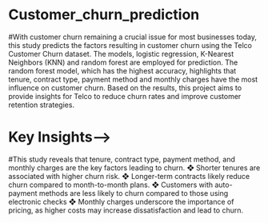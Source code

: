 # Customer_churn_prediction

#With customer churn remaining a crucial issue for most businesses today, this study
 predicts the factors resulting in customer churn using the Telco Customer Churn
 dataset. The models, logistic regression, K-Nearest Neighbors (KNN) and random forest
 are employed for prediction. The random forest model, which has the highest accuracy,
 highlights that tenure, contract type, payment method and monthly charges have the
 most influence on customer churn. Based on the results, this project aims to provide
 insights for Telco to reduce churn rates and improve customer retention strategies.

 # Key Insights-->
 
 #This study reveals that tenure, contract type, payment method, and monthly
 charges are the key factors leading to churn.
 ❖ Shorter tenures are associated with higher churn risk.
 ❖ Longer-term contracts likely reduce churn compared to month-to-month plans.
 ❖ Customers with auto-payment methods are less likely to churn compared to
 those using electronic checks
 ❖ Monthly charges underscore the importance of pricing, as higher costs may
 increase dissatisfaction and lead to churn.

 
